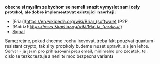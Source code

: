 **obecne si myslim ze bychom se nemeli snazit vymyslet sami cely protokol, ale dobre implementovat existujici. navrhuji:**
- [Briar](https://en.wikipedia.org/wiki/Briar_(software) (P2P)
- [Matrix](https://en.wikipedia.org/wiki/Matrix_(protocol)
- [Signal](https://en.wikipedia.org/wiki/Signal_Protocol)

Samozrejme, pokud chceme trochu inovovat, treba fakt pouzivat quantum-resistant crypto, tak si ty
protokoly budeme muset upravit, ale jen lehce.
Server - ja jsem pro prihlasovani pres email, minimalne pro zacatek, tel. cislo se tezko testuje a neni to moc bezpecna varianta
